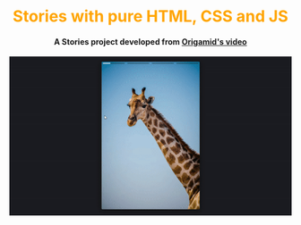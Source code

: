<h1 align="center" style="color: orange;">Stories with pure HTML, CSS and JS</h1>

<h4 align="center">
    A Stories project developed from <a href="https://www.youtube.com/watch?v=VaSr6uixmb0">Origamid's video</a>
</h4>

<div align="center">
    <img 
        src="img/screencapture.gif"
        alt="Stories with pure HTML, CSS and JS"
        title="Stories with pure HTML, CSS and JS"
    />
</div>


